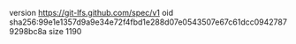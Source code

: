 version https://git-lfs.github.com/spec/v1
oid sha256:99e1e1357d9a9e34e72f4fbd1e288d07e0543507e67c61dcc09427879298bc8a
size 1190
